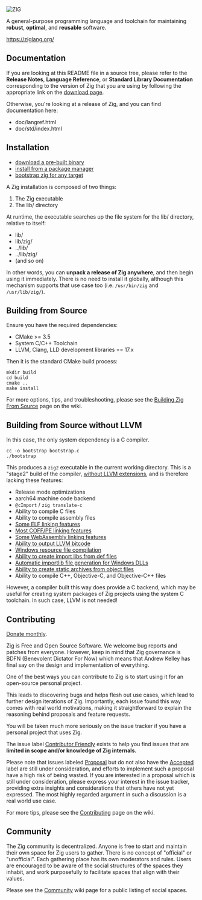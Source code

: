 ![ZIG](https://ziglang.org/img/zig-logo-dynamic.svg)

A general-purpose programming language and toolchain for maintaining
**robust**, **optimal**, and **reusable** software.

https://ziglang.org/

## Documentation

If you are looking at this README file in a source tree, please refer to the
**Release Notes**, **Language Reference**, or **Standard Library
Documentation** corresponding to the version of Zig that you are using by
following the appropriate link on the
[download page](https://ziglang.org/download).

Otherwise, you're looking at a release of Zig, and you can find documentation
here:

 * doc/langref.html
 * doc/std/index.html

## Installation

 * [download a pre-built binary](https://ziglang.org/download/)
 * [install from a package manager](https://github.com/ziglang/zig/wiki/Install-Zig-from-a-Package-Manager)
 * [bootstrap zig for any target](https://github.com/ziglang/zig-bootstrap)

A Zig installation is composed of two things:

1. The Zig executable
2. The lib/ directory

At runtime, the executable searches up the file system for the lib/ directory,
relative to itself:

* lib/
* lib/zig/
* ../lib/
* ../lib/zig/
* (and so on)

In other words, you can **unpack a release of Zig anywhere**, and then begin
using it immediately. There is no need to install it globally, although this
mechanism supports that use case too (i.e. `/usr/bin/zig` and `/usr/lib/zig/`).

## Building from Source

Ensure you have the required dependencies:

 * CMake >= 3.5
 * System C/C++ Toolchain
 * LLVM, Clang, LLD development libraries == 17.x

Then it is the standard CMake build process:

```
mkdir build
cd build
cmake ..
make install
```

For more options, tips, and troubleshooting, please see the
[Building Zig From Source](https://github.com/ziglang/zig/wiki/Building-Zig-From-Source)
page on the wiki.

## Building from Source without LLVM

In this case, the only system dependency is a C compiler.

```
cc -o bootstrap bootstrap.c
./bootstrap
```

This produces a `zig2` executable in the current working directory. This is a
"stage2" build of the compiler,
[without LLVM extensions](https://github.com/ziglang/zig/issues/16270), and is
therefore lacking these features:
- Release mode optimizations
- aarch64 machine code backend
- `@cImport` / `zig translate-c`
- Ability to compile C files
- Ability to compile assembly files
- [Some ELF linking features](https://github.com/ziglang/zig/issues/17749)
- [Most COFF/PE linking features](https://github.com/ziglang/zig/issues/17751)
- [Some WebAssembly linking features](https://github.com/ziglang/zig/issues/17750)
- [Ability to output LLVM bitcode](https://github.com/ziglang/zig/issues/13265)
- [Windows resource file compilation](https://github.com/ziglang/zig/issues/17752)
- [Ability to create import libs from def files](https://github.com/ziglang/zig/issues/17807)
- [Automatic importlib file generation for Windows DLLs](https://github.com/ziglang/zig/issues/17753)
- [Ability to create static archives from object files](https://github.com/ziglang/zig/issues/9828)
- Ability to compile C++, Objective-C, and Objective-C++ files

However, a compiler built this way does provide a C backend, which may be
useful for creating system packages of Zig projects using the system C
toolchain. In such case, LLVM is not needed!

## Contributing

[Donate monthly](https://ziglang.org/zsf/).

Zig is Free and Open Source Software. We welcome bug reports and patches from
everyone. However, keep in mind that Zig governance is BDFN (Benevolent
Dictator For Now) which means that Andrew Kelley has final say on the design
and implementation of everything.

One of the best ways you can contribute to Zig is to start using it for an
open-source personal project.

This leads to discovering bugs and helps flesh out use cases, which lead to
further design iterations of Zig. Importantly, each issue found this way comes
with real world motivations, making it straightforward to explain the reasoning
behind proposals and feature requests.

You will be taken much more seriously on the issue tracker if you have a
personal project that uses Zig.

The issue label
[Contributor Friendly](https://github.com/ziglang/zig/issues?q=is%3Aissue+is%3Aopen+label%3A%22contributor+friendly%22)
exists to help you find issues that are **limited in scope and/or knowledge of
Zig internals.**

Please note that issues labeled
[Proposal](https://github.com/ziglang/zig/issues?q=is%3Aissue+is%3Aopen+label%3Aproposal)
but do not also have the
[Accepted](https://github.com/ziglang/zig/issues?q=is%3Aissue+is%3Aopen+label%3Aaccepted)
label are still under consideration, and efforts to implement such a proposal
have a high risk of being wasted. If you are interested in a proposal which is
still under consideration, please express your interest in the issue tracker,
providing extra insights and considerations that others have not yet expressed.
The most highly regarded argument in such a discussion is a real world use case.

For more tips, please see the
[Contributing](https://github.com/ziglang/zig/wiki/Contributing) page on the
wiki.

## Community

The Zig community is decentralized. Anyone is free to start and maintain their
own space for Zig users to gather. There is no concept of "official" or
"unofficial". Each gathering place has its own moderators and rules. Users are
encouraged to be aware of the social structures of the spaces they inhabit, and
work purposefully to facilitate spaces that align with their values.

Please see the [Community](https://github.com/ziglang/zig/wiki/Community) wiki
page for a public listing of social spaces.

